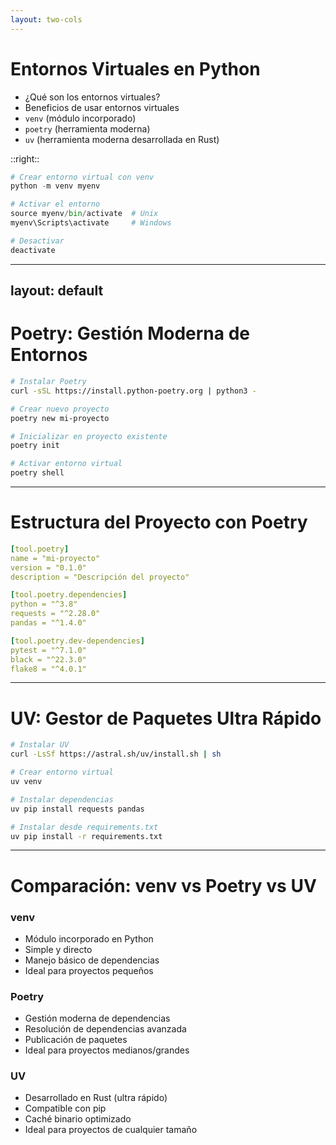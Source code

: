 ```yaml
---
layout: two-cols
---
```


# Entornos Virtuales en Python

- ¿Qué son los entornos virtuales?
- Beneficios de usar entornos virtuales
- `venv` (módulo incorporado)
- `poetry` (herramienta moderna)
- `uv` (herramienta moderna desarrollada en Rust)

::right::

```python {all|1-2|4-5|7-8|all}
# Crear entorno virtual con venv
python -m venv myenv

# Activar el entorno
source myenv/bin/activate  # Unix
myenv\Scripts\activate     # Windows

# Desactivar
deactivate
```

---
layout: default
---

# Poetry: Gestión Moderna de Entornos

```bash {all|1-2|4-5|7-8|10-11|all}
# Instalar Poetry
curl -sSL https://install.python-poetry.org | python3 -

# Crear nuevo proyecto
poetry new mi-proyecto

# Inicializar en proyecto existente
poetry init

# Activar entorno virtual
poetry shell
```

---

# Estructura del Proyecto con Poetry

```yaml {all|1-4|6-9|11-14|all}
[tool.poetry]
name = "mi-proyecto"
version = "0.1.0"
description = "Descripción del proyecto"

[tool.poetry.dependencies]
python = "^3.8"
requests = "^2.28.0"
pandas = "^1.4.0"

[tool.poetry.dev-dependencies]
pytest = "^7.1.0"
black = "^22.3.0"
flake8 = "^4.0.1"
```

---

# UV: Gestor de Paquetes Ultra Rápido

```bash {all|1-2|4-5|7-8|10-11|all}
# Instalar UV
curl -LsSf https://astral.sh/uv/install.sh | sh

# Crear entorno virtual
uv venv

# Instalar dependencias
uv pip install requests pandas

# Instalar desde requirements.txt
uv pip install -r requirements.txt
```

---

# Comparación: venv vs Poetry vs UV

<div class="grid grid-cols-3 gap-4">

<div>
<h3>venv</h3>

- Módulo incorporado en Python
- Simple y directo
- Manejo básico de dependencias
- Ideal para proyectos pequeños
</div>

<div>
<h3>Poetry</h3>

- Gestión moderna de dependencias
- Resolución de dependencias avanzada
- Publicación de paquetes
- Ideal para proyectos medianos/grandes
</div>

<div>
<h3>UV</h3>

- Desarrollado en Rust (ultra rápido)
- Compatible con pip
- Caché binario optimizado
- Ideal para proyectos de cualquier tamaño
</div>

</div>